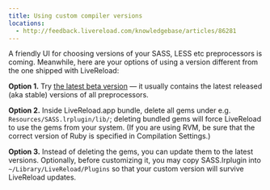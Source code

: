 ```yaml
---
title: Using custom compiler versions
locations:
  - http://feedback.livereload.com/knowledgebase/articles/86281
---
```


A friendly UI for choosing versions of your SASS, LESS etc preprocessors is coming. Meanwhile, here are your options of using a version different from the one shipped with LiveReload:

**Option 1.** Try [the latest beta version](http://go.livereload.com/beta) — it usually contains the latest released (aka stable) versions of all preprocessors.

**Option 2.** Inside LiveReload.app bundle, delete all gems under e.g. `Resources/SASS.lrplugin/lib/`; deleting bundled gems will force LiveReload to use the gems from your system. (If you are using RVM, be sure that the correct version of Ruby is specified in Compilation Settings.)

**Option 3.** Instead of deleting the gems, you can update them to the latest versions. Optionally, before customizing it, you may copy SASS.lrplugin into `~/Library/LiveReload/Plugins` so that your custom version will survive LiveReload updates.